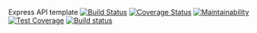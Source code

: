 Express API template
[![Build Status](https://app.travis-ci.com/Jpensoneault/Express_Postgres_Api_Backend.svg?token=Vv1bjqV8ne8zZgLoFzr7&branch=master)](https://app.travis-ci.com/Jpensoneault/Express_Postgres_Api_Backend)
[![Coverage Status](https://coveralls.io/repos/github/Jpensoneault/Express_Postgres_Api_Backend/badge.svg?branch=master)](https://coveralls.io/github/Jpensoneault/Express_Postgres_Api_Backend?branch=master)
[![Maintainability](https://api.codeclimate.com/v1/badges/a316a5cdf24715c5139b/maintainability)](https://codeclimate.com/github/Jpensoneault/Express_Postgres_Api_Backend/maintainability)
[![Test Coverage](https://api.codeclimate.com/v1/badges/a316a5cdf24715c5139b/test_coverage)](https://codeclimate.com/github/Jpensoneault/Express_Postgres_Api_Backend/test_coverage)
[![Build status](https://ci.appveyor.com/api/projects/status/2uq04bs9f2q42drq?svg=true)](https://ci.appveyor.com/project/Jpensoneault/express-postgres-api-backend)